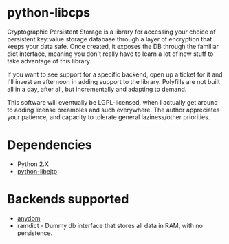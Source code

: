 python-libcps
=============

Cryptographic Persistent Storage is a library for accessing your choice of
persistent key:value storage database through a layer of encryption that keeps
your data safe. Once created, it exposes the DB through the familiar dict
interface, meaning you don't really have to learn a lot of new stuff to take
advantage of this library.

If you want to see support for a specific backend, open up a ticket for it and
I'll invest an afternoon in adding support to the library. Polyfills are not
built all in a day, after all, but incrementally and adapting to demand.

This software will eventually be LGPL-licensed, when I actually get around to
adding license preambles and such everywhere. The author appreciates your
patience, and capacity to tolerate general laziness/other priorities.


Dependencies
============

 * Python 2.X
 * [python-libejtp](https://github.com/campadrenalin/EJTP-lib-python)


Backends supported
==================

 * [anydbm](http://docs.python.org/library/anydbm.html)
 * ramdict - Dummy db interface that stores all data in RAM, with no persistence.
